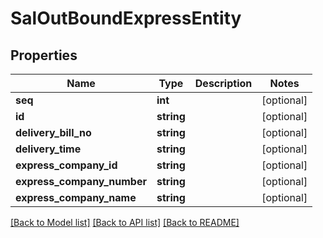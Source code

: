 # SalOutBoundExpressEntity

## Properties
Name | Type | Description | Notes
------------ | ------------- | ------------- | -------------
**seq** | **int** |  | [optional] 
**id** | **string** |  | [optional] 
**delivery_bill_no** | **string** |  | [optional] 
**delivery_time** | **string** |  | [optional] 
**express_company_id** | **string** |  | [optional] 
**express_company_number** | **string** |  | [optional] 
**express_company_name** | **string** |  | [optional] 

[[Back to Model list]](../README.md#documentation-for-models) [[Back to API list]](../README.md#documentation-for-api-endpoints) [[Back to README]](../README.md)


